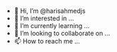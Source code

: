 - 👋 Hi, I’m @harisahmedjs
- 👀 I’m interested in ...
- 🌱 I’m currently learning ...
- 💞️ I’m looking to collaborate on ...
- 📫 How to reach me ...

<!---
harisahmedjs/harisahmedjs is a ✨ special ✨ repository because its `README.md` (this file) appears on your GitHub profile.
You can click the Preview link to take a look at your changes.
--->
